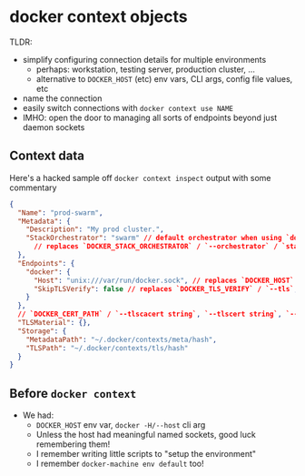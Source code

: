 # docker context objects

TLDR:

- simplify configuring connection details for multiple environments
  - perhaps: workstation, testing server, production cluster, ...
  - alternative to `DOCKER_HOST` (etc) env vars, CLI args, config file values, etc
- name the connection
- easily switch connections with `docker context use NAME`
- IMHO: open the door to managing all sorts of endpoints beyond just daemon sockets

## Context data

Here's a hacked sample off `docker context inspect` output with some commentary
```json
{
  "Name": "prod-swarm",
  "Metadata": {
    "Description": "My prod cluster.",
    "StackOrchestrator": "swarm" // default orchestrator when using `docker stack` commands
      // replaces `DOCKER_STACK_ORCHESTRATOR` / `--orchestrator` / `stackOrchestrator`
  },
  "Endpoints": {
    "docker": {
      "Host": "unix:///var/run/docker.sock", // replaces `DOCKER_HOST` / `-H/--host`
      "SkipTLSVerify": false // replaces `DOCKER_TLS_VERIFY` / `--tls`, `--tlsverify bool`
    }
  },
  // `DOCKER_CERT_PATH` / `--tlscacert string`, `--tlscert string`, `--tlskey string` - todo show mapping example
  "TLSMaterial": {},
  "Storage": {
    "MetadataPath": "~/.docker/contexts/meta/hash",
    "TLSPath": "~/.docker/contexts/tls/hash"
  }
}
```

## Before `docker context`

- We had:
  - `DOCKER_HOST` env var, `docker -H/--host` cli arg
  - Unless the host had meaningful named sockets, good luck remembering them!
  - I remember writing little scripts to "setup the environment"
  - I remember `docker-machine env default` too!
